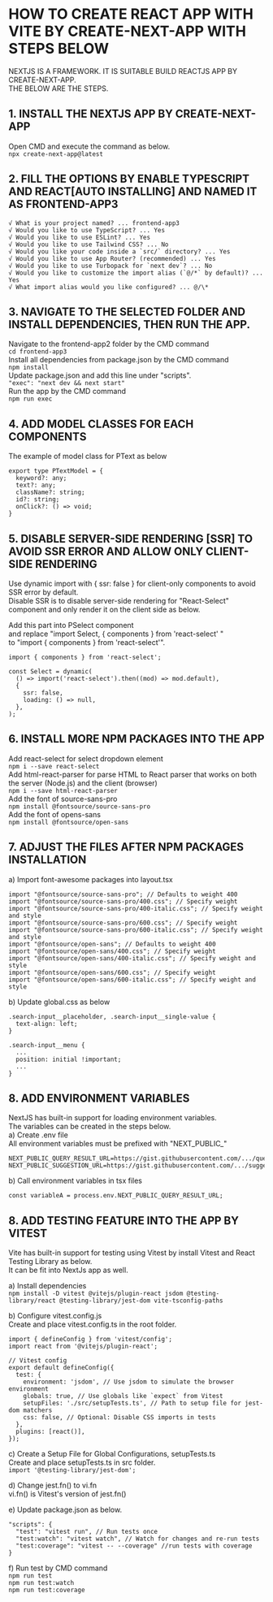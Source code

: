 # HOW TO CREATE REACT APP WITH VITE BY CREATE-NEXT-APP WITH STEPS BELOW

NEXTJS IS A FRAMEWORK.
IT IS SUITABLE BUILD REACTJS APP BY CREATE-NEXT-APP.<br/>
THE BELOW ARE THE STEPS.

## 1. INSTALL THE NEXTJS APP BY CREATE-NEXT-APP

Open CMD and execute the command as below.<br/>
`npx create-next-app@latest`

## 2. FILL THE OPTIONS BY ENABLE TYPESCRIPT AND REACT[AUTO INSTALLING] AND NAMED IT AS FRONTEND-APP3

```
√ What is your project named? ... frontend-app3
√ Would you like to use TypeScript? ... Yes
√ Would you like to use ESLint? ... Yes
√ Would you like to use Tailwind CSS? ... No
√ Would you like your code inside a `src/` directory? ... Yes
√ Would you like to use App Router? (recommended) ... Yes
√ Would you like to use Turbopack for `next dev`? ... No
√ Would you like to customize the import alias (`@/*` by default)? ... Yes
√ What import alias would you like configured? ... @/\*
```

## 3. NAVIGATE TO THE SELECTED FOLDER AND INSTALL DEPENDENCIES, THEN RUN THE APP.

Navigate to the frontend-app2 folder by the CMD command <br/>
`cd frontend-app3`<br/>
Install all dependencies from package.json by the CMD command<br/>
`npm install`<br/>
Update package.json and add this line under "scripts".  
`"exec": "next dev && next start"`<br/>
Run the app by the CMD command<br/>
`npm run exec`

## 4. ADD MODEL CLASSES FOR EACH COMPONENTS

The example of model class for PText as below <br/>

```
export type PTextModel = {
  keyword?: any;
  text?: any;
  className?: string;
  id?: string;
  onClick?: () => void;
}
```

## 5. DISABLE SERVER-SIDE RENDERING [SSR] TO AVOID SSR ERROR AND ALLOW ONLY CLIENT-SIDE RENDERING

Use dynamic import with { ssr: false } for client-only components to avoid SSR error by default. <br/>
Disable SSR is to disable server-side rendering for "React-Select" component and only render it on the client side as below. <br/>

Add this part into PSelect component <br/>
and replace "import Select, { components } from 'react-select' " <br/>
to "import { components } from 'react-select'". <br/>

```
import { components } from 'react-select';

const Select = dynamic(
  () => import('react-select').then((mod) => mod.default),
  {
    ssr: false,
    loading: () => null,
  },
);
```

## 6. INSTALL MORE NPM PACKAGES INTO THE APP

Add react-select for select dropdown element<br/>
`npm i --save react-select` <br/>
Add html-react-parser for parse HTML to React parser that works on both the server (Node.js) and the client (browser)<br/>
`npm i --save html-react-parser`<br/>
Add the font of source-sans-pro<br/>
`npm install @fontsource/source-sans-pro`<br/>
Add the font of opens-sans<br/>
`npm install @fontsource/open-sans`

## 7. ADJUST THE FILES AFTER NPM PACKAGES INSTALLATION

a) Import font-awesome packages into layout.tsx<br/>

```
import "@fontsource/source-sans-pro"; // Defaults to weight 400
import "@fontsource/source-sans-pro/400.css"; // Specify weight
import "@fontsource/source-sans-pro/400-italic.css"; // Specify weight and style
import "@fontsource/source-sans-pro/600.css"; // Specify weight
import "@fontsource/source-sans-pro/600-italic.css"; // Specify weight and style
import "@fontsource/open-sans"; // Defaults to weight 400
import "@fontsource/open-sans/400.css"; // Specify weight
import "@fontsource/open-sans/400-italic.css"; // Specify weight and style
import "@fontsource/open-sans/600.css"; // Specify weight
import "@fontsource/open-sans/600-italic.css"; // Specify weight and style
```

b) Update global.css as below <br/>

```
.search-input__placeholder, .search-input__single-value {
  text-align: left;
}

.search-input__menu {
  ...
  position: initial !important;
  ...
}
```

## 8. ADD ENVIRONMENT VARIABLES

NextJS has built-in support for loading environment variables.<br/>
The variables can be created in the steps below.<br/>
a) Create .env file<br/>
All environment variables must be prefixed with "NEXT_PUBLIC\_"<br/>

```
NEXT_PUBLIC_QUERY_RESULT_URL=https://gist.githubusercontent.com/.../queryResult.json
NEXT_PUBLIC_SUGGESTION_URL=https://gist.githubusercontent.com/.../suggestion.json
```

b) Call environment variables in tsx files <br/>

```
const variableA = process.env.NEXT_PUBLIC_QUERY_RESULT_URL;
```

## 8. ADD TESTING FEATURE INTO THE APP BY VITEST

Vite has built-in support for testing using Vitest by install Vitest and React Testing Library as below.<br/>
It can be fit into NextJs app as well. <br/>

a) Install dependencies<br/>
`npm install -D vitest @vitejs/plugin-react jsdom @testing-library/react @testing-library/jest-dom vite-tsconfig-paths`<br/>

b) Configure vitest.config.js<br/>
Create and place vitest.config.ts in the root folder. <br/>

```
import { defineConfig } from 'vitest/config';
import react from '@vitejs/plugin-react';

// Vitest config
export default defineConfig({
  test: {
    environment: 'jsdom', // Use jsdom to simulate the browser environment
    globals: true, // Use globals like `expect` from Vitest
    setupFiles: './src/setupTests.ts', // Path to setup file for jest-dom matchers
    css: false, // Optional: Disable CSS imports in tests
  },
  plugins: [react()],
});

```

c) Create a Setup File for Global Configurations, setupTests.ts<br/>
Create and place setupTests.ts in src folder. <br/>
`import '@testing-library/jest-dom';`<br/>

d) Change jest.fn() to vi.fn<br/>
vi.fn() is Vitest's version of jest.fn()<br/>

e) Update package.json as below.<br/>

```
"scripts": {
  "test": "vitest run", // Run tests once
  "test:watch": "vitest watch", // Watch for changes and re-run tests
  "test:coverage": "vitest -- --coverage" //run tests with coverage
}
```

f) Run test by CMD command<br/>
`npm run test`<br/>
`npm run test:watch`<br/>
`npm run test:coverage`
